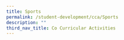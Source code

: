 ```yaml
---
title: Sports
permalink: /student-development/cca/Sports
description: ""
third_nav_title: Co Curricular Activities
---
```


